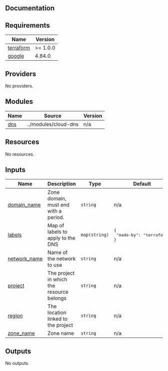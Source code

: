 ## Documentation

<!-- BEGINNING OF PRE-COMMIT-TERRAFORM DOCS HOOK -->

## Requirements

| Name                                                                     | Version  |
| ------------------------------------------------------------------------ | -------- |
| <a name="requirement_terraform"></a> [terraform](#requirement_terraform) | >= 1.0.0 |
| <a name="requirement_google"></a> [google](#requirement_google)          | 4.84.0   |

## Providers

No providers.

## Modules

| Name                                         | Source               | Version |
| -------------------------------------------- | -------------------- | ------- |
| <a name="module_dns"></a> [dns](#module_dns) | ../modules/cloud-dns | n/a     |

## Resources

No resources.

## Inputs

| Name                                                                   | Description                               | Type          | Default                                      | Required |
| ---------------------------------------------------------------------- | ----------------------------------------- | ------------- | -------------------------------------------- | :------: |
| <a name="input_domain_name"></a> [domain\_name](#input_domain_name)    | Zone domain, must end with a period.      | `string`      | n/a                                          |   yes    |
| <a name="input_labels"></a> [labels](#input_labels)                    | Map of labels to apply to the DNS         | `map(string)` | <pre>{<br> "made-by": "terraform"<br>}</pre> |    no    |
| <a name="input_network_name"></a> [network\_name](#input_network_name) | Name of the network to use                | `string`      | n/a                                          |   yes    |
| <a name="input_project"></a> [project](#input_project)                 | The project in which the resource belongs | `string`      | n/a                                          |   yes    |
| <a name="input_region"></a> [region](#input_region)                    | The location linked to the project        | `string`      | n/a                                          |   yes    |
| <a name="input_zone_name"></a> [zone\_name](#input_zone_name)          | Zone name                                 | `string`      | n/a                                          |   yes    |

## Outputs

No outputs.

<!-- END OF PRE-COMMIT-TERRAFORM DOCS HOOK -->
